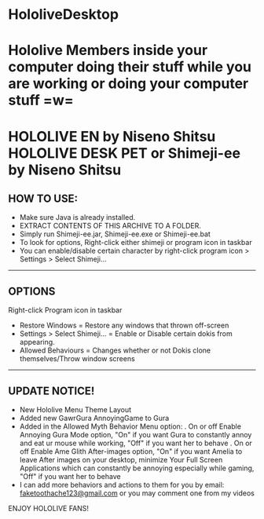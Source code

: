 # HololiveDesktop
Hololive Members inside your computer doing their stuff while you are working or doing your computer stuff =w=
==============================================
HOLOLIVE EN by Niseno Shitsu
HOLOLIVE DESK PET or Shimeji-ee by Niseno Shitsu
==============================================

HOW TO USE:
-----------------------------------
- Make sure Java is already installed.
- EXTRACT CONTENTS OF THIS ARCHIVE TO A FOLDER.
- Simply run Shimeji-ee.jar, Shimeji-ee.exe or Shimeji-ee.bat
- To look for options, Right-click either shimeji or program icon in taskbar
- You can enable/disable certain character by right-click program icon > Settings > Select Shimeji...
  
-----------------------------------
OPTIONS
-----------------------------------
Right-click Program icon in taskbar
- Restore Windows = Restore any windows that thrown off-screen
- Settings > Select Shimeji... = Enable or Disable certain dokis from appearing.
- Allowed Behaviours = Changes whether or not Dokis clone themselves/Throw window screens

-----------------------------------
UPDATE NOTICE!
-----------------------------------
- New Hololive Menu Theme Layout
- Added new GawrGura AnnoyingGame to Gura
- Added in the Allowed Myth Behavior Menu option:
    . On or off Enable Annoying Gura Mode option, "On" if you want Gura to constantly annoy and eat ur mouse while working, "Off" if you want her to behave
    . On or off Enable Ame Glith After-images option, "On" if you want Amelia to leave After images on your desktop, minimize Your Full Screen Applications which can constantly be annoying especially while gaming, "Off" if you want her to behave
- I can add more behaviors and actions to them for you 
  by email: faketoothache123@gmail.com or you may comment one from my videos

ENJOY HOLOLIVE FANS!
